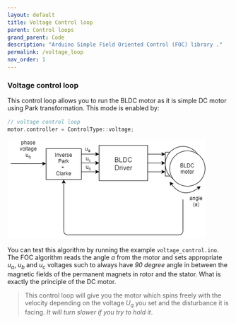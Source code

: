 ```yaml
---
layout: default
title: Voltage Control loop
parent: Control loops
grand_parent: Code
description: "Arduino Simple Field Oriented Control (FOC) library ."
permalink: /voltage_loop
nav_order: 1
---
```


### Voltage control loop
This control loop allows you to run the BLDC motor as it is simple DC motor using Park transformation. This mode is enabled by:
```cpp
// voltage control loop
motor.controller = ControlType::voltage;
```
 <a name="foc_image"></a><img src="extras/Images/voltage_loop.png">

You can test this algorithm by running the example `voltage_control.ino`.
The FOC algorithm reads the angle <i>a</i> from the motor and sets appropriate <i>u<sub>a</sub></i>, <i>u<sub>b</sub></i> and <i>u<sub>c</sub></i> voltages such to always have <i>90 degree</i> angle in between the magnetic fields of the permanent magnets in rotor and the stator. What is exactly the principle of the DC motor.
> This control loop will give you the motor which spins freely with the velocity depending on the voltage <i>U<sub>q</sub></i> you set and the disturbance it is facing. *It will turn slower if you try to hold it*.

